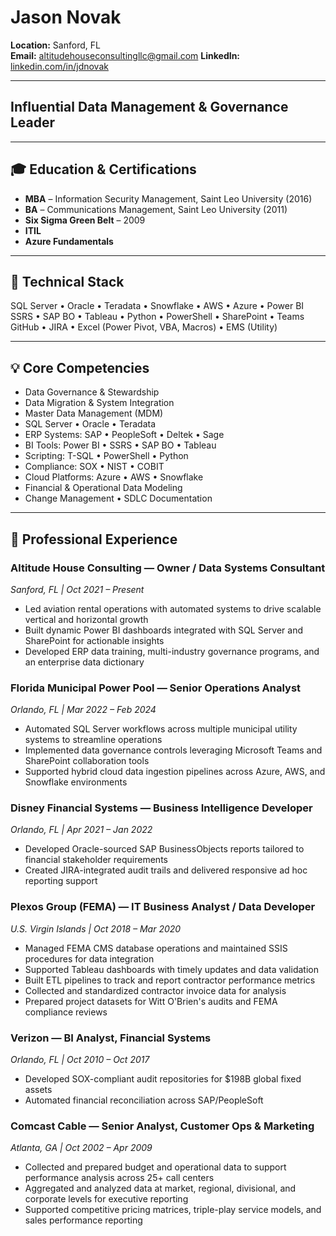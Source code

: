 # Jason Novak

**Location:** Sanford, FL  
**Email:** altitudehouseconsultingllc@gmail.com
**LinkedIn:** [linkedin.com/in/jdnovak](https://linkedin.com/in/jdnovak)

---

## Influential Data Management & Governance Leader

---

## 🎓 Education & Certifications

- **MBA** – Information Security Management, Saint Leo University (2016)  
- **BA** – Communications Management, Saint Leo University (2011)  
- **Six Sigma Green Belt** – 2009
- **ITIL** 
- **Azure Fundamentals**

---

## 🔧 Technical Stack

SQL Server • Oracle • Teradata • Snowflake • AWS • Azure • Power BI 
SSRS • SAP BO • Tableau • Python • PowerShell • SharePoint • Teams 
GitHub • JIRA • Excel (Power Pivot, VBA, Macros) • EMS (Utility) 

---

## 💡 Core Competencies

- Data Governance & Stewardship  
- Data Migration & System Integration  
- Master Data Management (MDM)  
- SQL Server • Oracle • Teradata  
- ERP Systems: SAP • PeopleSoft • Deltek • Sage  
- BI Tools: Power BI • SSRS • SAP BO • Tableau  
- Scripting: T-SQL • PowerShell • Python  
- Compliance: SOX • NIST • COBIT  
- Cloud Platforms: Azure • AWS • Snowflake  
- Financial & Operational Data Modeling  
- Change Management • SDLC Documentation  

---

## 💼 Professional Experience

### Altitude House Consulting — Owner / Data Systems Consultant  
_Sanford, FL | Oct 2021 – Present_

- Led aviation rental operations with automated systems to drive scalable vertical and horizontal growth
- Built dynamic Power BI dashboards integrated with SQL Server and SharePoint for actionable insights
- Developed ERP data training, multi-industry governance programs, and an enterprise data dictionary

### Florida Municipal Power Pool — Senior Operations Analyst  
_Orlando, FL | Mar 2022 – Feb 2024_

- Automated SQL Server workflows across multiple municipal utility systems to streamline operations
- Implemented data governance controls leveraging Microsoft Teams and SharePoint collaboration tools
- Supported hybrid cloud data ingestion pipelines across Azure, AWS, and Snowflake environments

### Disney Financial Systems — Business Intelligence Developer  
_Orlando, FL | Apr 2021 – Jan 2022_

- Developed Oracle-sourced SAP BusinessObjects reports tailored to financial stakeholder requirements
- Created JIRA-integrated audit trails and delivered responsive ad hoc reporting support

### Plexos Group (FEMA) — IT Business Analyst / Data Developer  
_U.S. Virgin Islands | Oct 2018 – Mar 2020_

- Managed FEMA CMS database operations and maintained SSIS procedures for data integration
- Supported Tableau dashboards with timely updates and data validation
- Built ETL pipelines to track and report contractor performance metrics
- Collected and standardized contractor invoice data for analysis
- Prepared project datasets for Witt O'Brien's audits and FEMA compliance reviews

### Verizon — BI Analyst, Financial Systems  
_Orlando, FL | Oct 2010 – Oct 2017_

- Developed SOX-compliant audit repositories for $198B global fixed assets  
- Automated financial reconciliation across SAP/PeopleSoft  

### Comcast Cable — Senior Analyst, Customer Ops & Marketing  
_Atlanta, GA | Oct 2002 – Apr 2009_

- Collected and prepared budget and operational data to support performance analysis across 25+ call centers
- Aggregated and analyzed data at market, regional, divisional, and corporate levels for executive reporting
- Supported competitive pricing matrices, triple-play service models, and sales performance reporting


